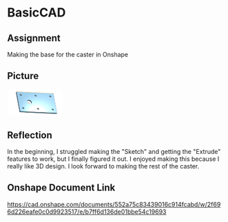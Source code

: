 # BasicCAD

## Assignment

Making the base for the caster in Onshape

## Picture

<img src="images/Base.jpg" alt="Base" width="128" hieght="128">

## Reflection

In the beginning, I struggled making the "Sketch" and getting the "Extrude" features to work, but I finally figured it out. I enjoyed making this because I really like 3D design. I look forward to making the rest of the caster.

## Onshape Document Link

https://cad.onshape.com/documents/552a75c83439016c914fcabd/w/2f696d226eafe0c0d9923517/e/b7ff6d136de01bbe54c19693
